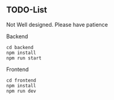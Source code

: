 ## TODO-List

Not Well designed. Please have patience

Backend
```
cd backend
npm install
npm run start
```


Frontend 
```
cd frontend
npm install 
npm run dev
```